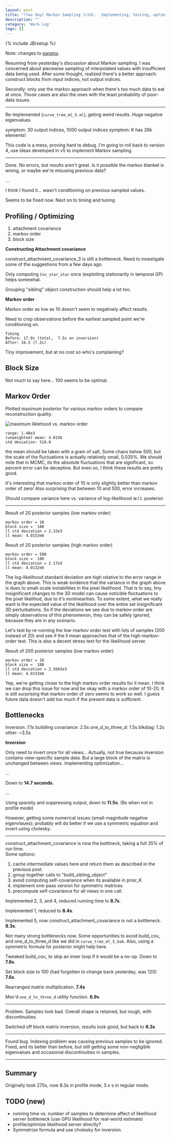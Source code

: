 ```yaml
---
layout: post
title: "(Two day) Markov Sampling (ctd).  Implementing, testing, optimizing"
description: ""
category: 'Work Log'
tags: []
---
```

{% include JB/setup %}

Note: changes to [params]({{site.baseurl}}/events/CVPR2014/params.html).

Resuming from yesterday's discussion about Markov sampling.  I was concerned about piecewise sampling of interpolated values with insufficient data being used.  After some thought, realized there's a better approach: construct blocks from input indices, not output indices.


Secondly: only use the markov approach when there's too much data to eat at once.  Those cases are also the ones with the least probability of poor-data issues.

---

Re-implemented (`curve_tree_ml_5.ml`), geting weird results.  Huge negative eigenvalues


symptom: 30 output indices, 1000 output indices
symptom: K has 26k elements!

This code is a mess, proving hard to debug.  I'm going to roll back to version 4, use ideas developed in v5 to implement Markov sampling.

---

Done.  No errors, but results aren't great.  Is it possible the markov blanket is wrong, or maybe we're misusing previous data?

...

I think I found it... wasn't conditioning on previous sampled values.

Seems to be fixed now.  Next on to timing and tuning

Profiling / Optimizing
---------------------------

1. attachment covariance
2. markov order
3. block size

**Constructing Attachment covariance**

construct_attachment_covariance_3 is still a bottleneck.  Need to investigate some of the suggestions from a few days ago.

Only computing `Cov_star_star` once (exploiting stationarity in temporal GP) helps somewhat.

Grouping "sibling" object construction should help a lot too.

**Markov order**

Markov order as low as 10 doesn't seem to negatively affect results.

Need to crop observations before the earliest sampled point we're conditioning on.

    Timing
    Before: 17.0s (total,  7.5s on inversion)
    After: 16.5 (7.2s)

Tiny improvement, but at no cost so who's complaining?

Block Size
-----------

Not much to say here...  100 seems to be optimal.

Markov Order
--------------

Plotted maximum posterior for various markov orders to compare reconstruction quality.

![maximum liklehood vs. markov order]({{site.baseurl}}/img/2013-11-01-mls_vs_mo.png)

    range: 1.40e3
    (unweighted) mean: 4.0156
    std deviation: 510.0

the mean should be taken with a grain of salt, 
Some chaos below 500, but the scale of the fluctuations is actually relatively small, 0.035%.  We should note that in MCMC, its the absolute fluctuations that are significant, so percent error can be deceptive.  But even so, I think these results are pretty good.

It's interesting that markov order of 10 is only slightly better than markov order of zero!    Also surprising that between 10 and 500, error increases.

Should compare variance here vs. variance of log-likelihood w.r.t. posterior.

---

Result of 20 posterior samples (low markov order)

    markov order = 10
    block size =  100
    ll std deviation = 2.33e3
    ll mean: 4.0153e6

Result of 20 posterior samples (high markov order)

    markov order = 500
    block size =  100
    ll std deviation = 2.17e3
    ll mean: 4.0132e6

The log-likelihood standard deviation are high relative to the error range in the graph above.   This is weak evidence that the variance in the graph above is dues to small-scale instabilities in the pixel likelihood.  That is to say, tiny insignificant changes to the 3D model can cause noticible fluctuations to the pixel likelihod, due to it's nonlinearities.  To some extent, what we really want is the expected value of the likelihood over the entire set insignificant 3D perturbations.  So if the deviations we see due to markov-order are simply observations of this phenomenon, they can be safely ignored, because they are in any scenario.

Let's test by re-running the low-markov order test with lots of samples (200 instead of 20) and see if the ll mean approaches that of the high-markov-order test.  This is also a decent stress test for the likelihood server.

Result of 200 posterior samples (low markov order)

    markov order = 10
    block size =  100
    ll std deviation = 2.5603e3
    ll mean: 4.0133e6

Yep, we're getting closer to the high markov order results for ll mean.  I think we can drop this issue for now and be okay with a markov order of 10-20.  It is still surprising that markov order of zero seems to work so well.  I guess future data doesn't add too much if the present data is sufficient.


Bottlenecks
----------

Inversion: 7.1s
buildling covariance:  2.5s
one_d_to_three_d: 1.5s
blkdiag: 1.2s
other: ~3.5s

**Inversion**

Only need to invert once for all views... Actually, not true because inversion contains view-specific sample data.  But a large block of the matrix is unchanged between views.  Implementing optimization...


...

Down to **14.7 seconds**.

...

Using sparsity and suppressing output, down to **11.5s**. (8s when not in profile mode)

However, getting some numerical issues (small-magnitude negative eigenvlaues); probably will do better if we use a symmetric equation and invert using cholesky.

---

construct_attachment_covariance is now the bottlneck, taking a full 35% of run time.  
Some options:

1. cache intermediate values here and return them as described in the previous post.
2. group together calls to "build_sibling_object"
3. avoid computing self-covariance when its available in prior_K
4. implement one-pass version for symmetric matrices
5. precompute self-covariance for all views in one call.

Implemented 2, 3, and 4, reduced running time to **8.7s**.  

Implemented 1, reduced to  **8.4s**. 

Implemented 5, now construct_attachment_covariance is not a bottleneck.  **8.3s**.  

Not many strong bottlenecks now.  Some opportunities  to avoid build_cov_ and one_d_to_three_d like we did in `curve_tree_ml_5_bak`.  Also, using a symmetric formula for posterior might help here.

Tweaked build_cov_ to skip an inner loop if it would be a no-op.  Down to **7.8s**.

Set block size to 100 (had forgotten to change back yesterday, was 120)   **7.6s**.

Rearranged matrix multiplication.  **7.4s**

Mex'd `one_d_to_three_d` utility function.  **6.9s**

---

Problem.  Samples look bad.  Overall shape is retained, but rough, with discontinuities.

Switched off block matrix inversion, results look good, but back to **8.3s** 

---

Found bug.  Indexing problem was causing previous samples to be ignored.  Fixed, and its better than before, but still getting some non-negligible eigenvalues and occasional discontinuities in samples.

---

Summary
-----------
Originally took 275s, now 8.3s in profile mode, 5.x s in regular mode.

TODO (new)
----------
* running time vs. number of samples to determine affect of likelihood server bottleneck (use GPU likelihood for real-world estimate)
* profile/optimize likelihood server directly?
* Symmetrize formula and use cholesky for inversion.
